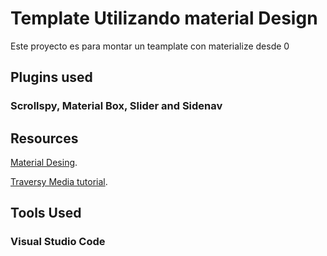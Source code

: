 # Template Utilizando material Design

Este proyecto es para montar un teamplate con materialize desde 0

## Plugins used

### Scrollspy, Material Box, Slider and Sidenav

## Resources

[Material Desing](https://materializecss.com).

[Traversy Media tutorial](https://www.youtube.com/watch?v=MaP3vO-vEsg).

## Tools Used

### Visual Studio Code
